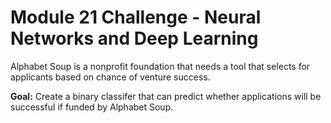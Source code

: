 # Module 21 Challenge - Neural Networks and Deep Learning

Alphabet Soup is a nonprofit foundation that needs a tool that selects for applicants based on chance of venture success.

**Goal:** Create a binary classifer that can predict whether applications will be successful if funded by Alphabet Soup.


